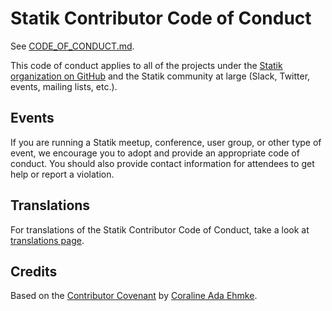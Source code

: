 # Statik Contributor Code of Conduct

See [CODE_OF_CONDUCT.md](.../CODE_OF_CONDUCT.md).

This code of conduct applies to all of the projects under the [Statik organization on GitHub](https://github.com/statikstack/) and the Statik community at large (Slack, Twitter, events, mailing lists, etc.).

## Events

If you are running a Statik meetup, conference, user group, or other type of event, we encourage you to adopt and provide an appropriate code of conduct. You should also provide contact information for attendees to get help or report a violation.

## Translations

For translations of the Statik Contributor Code of Conduct, take a look at [translations page](../i18n/README.md).

## Credits

Based on the [Contributor Covenant](https://www.contributor-covenant.org/) by [Coraline Ada Ehmke](https://where.coraline.codes/).
